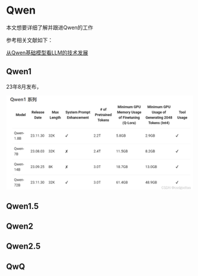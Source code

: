 # Qwen



本文想要详细了解并跟进Qwen的工作

参考相关文献如下：

[从Qwen基础模型看LLM的技术发展](https://blog.csdn.net/python_vb/article/details/144223039)



## Qwen1

23年8月发布，

![image-20241217160625135](../picture.asset/image-20241217160625135.png)





## Qwen1.5



## Qwen2



## Qwen2.5



## QwQ

